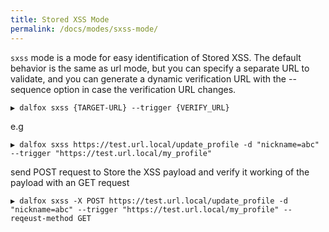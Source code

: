 ```yaml
---
title: Stored XSS Mode
permalink: /docs/modes/sxss-mode/
---
```

`sxss` mode is a mode for easy identification of Stored XSS. The default behavior is the same as url mode, but you can specify a separate URL to validate, and you can generate a dynamic verification URL with the --sequence option in case the verification URL changes.
```
▶ dalfox sxss {TARGET-URL} --trigger {VERIFY_URL}
```

e.g
```
▶ dalfox sxss https://test.url.local/update_profile -d "nickname=abc" --trigger "https://test.url.local/my_profile"
```

send POST request to Store the XSS payload and verify it working of the payload with an GET request
```
▶ dalfox sxss -X POST https://test.url.local/update_profile -d "nickname=abc" --trigger "https://test.url.local/my_profile" --reqeust-method GET
```

